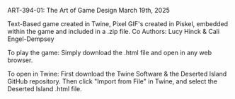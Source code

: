 ART-394-01: The Art of Game Design
March 19th, 2025

Text-Based game created in Twine, Pixel GIF's created in Piskel, embedded within the game and included in a .zip file.
Co Authors: Lucy Hinck & Cali Engel-Dempsey

To play the game:
Simply download the .html file and open in any web browser. 

To open in Twine: 
First download the Twine Software & the Deserted Island GitHub repository. Then click "Import from File" in Twine, and select the Deserted Island .html file. 
